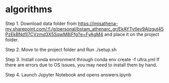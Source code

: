 # algorithms

Step 1.
Download data folder from https://imisathena-my.sharepoint.com/:f:/g/personal/bstam_athenarc_gr/EkAYTytlev9Alzgut45PzEkBNd1l7CVzmd3X5SqwM8iFfg?e=FyAgM4 and place it on the project folder.

Step 2.
Move to the project folder and
Run ./setup.sh 

Step 3.
Install conda environment through conda env create -f ultra.yml
If there are errors due to OS issues, you may need to install them by hand.

Step 4.
Launch Jupyter Notebook and opens answers.ipynb


